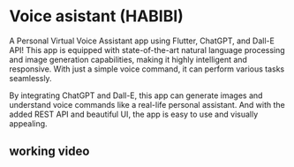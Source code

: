 # Voice asistant (HABIBI)
A Personal Virtual Voice Assistant app using Flutter, ChatGPT, and Dall-E API! This app is equipped with state-of-the-art natural language processing and image generation capabilities, making it highly intelligent and responsive. With just a simple voice command, it can perform various tasks seamlessly.

By integrating ChatGPT and Dall-E, this app can generate images and understand voice commands like a real-life personal assistant. And with the added REST API and beautiful UI, the app is easy to use and visually appealing.



## working video




